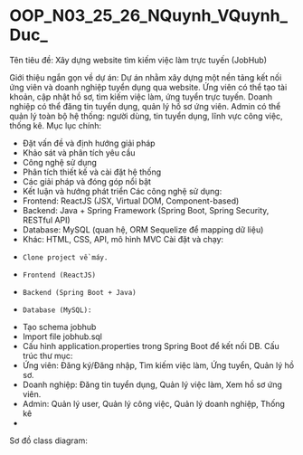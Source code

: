 # OOP_N03_25_26_NQuynh_VQuynh_Duc_
Tên tiêu đề: Xây dựng website tìm kiếm việc làm trực tuyến (JobHub)

Giới thiệu ngắn gọn về dự án: Dự án nhằm xây dựng một nền tảng kết nối ứng viên và doanh nghiệp tuyển dụng qua website.
Ứng viên có thể tạo tài khoản, cập nhật hồ sơ, tìm kiếm việc làm, ứng tuyển trực tuyến.
Doanh nghiệp có thể đăng tin tuyển dụng, quản lý hồ sơ ứng viên.
Admin có thể quản lý toàn bộ hệ thống: người dùng, tin tuyển dụng, lĩnh vực công việc, thống kê.
Mục lục chính: 
-	Đặt vấn đề và định hướng giải pháp
-	Khảo sát và phân tích yêu cầu
-	Công nghệ sử dụng
-	Phân tích thiết kế và cài đặt hệ thống
-	Các giải pháp và đóng góp nổi bật
-	Kết luận và hướng phát triển
Các công nghệ sử dụng:
-	Frontend: ReactJS (JSX, Virtual DOM, Component-based)
-	Backend: Java + Spring Framework (Spring Boot, Spring Security, RESTful API)
-	Database: MySQL (quan hệ, ORM Sequelize để mapping dữ liệu)
-	Khác: HTML, CSS, API, mô hình MVC
Cài đặt và chạy:
-	  Clone project về máy.
-	  Frontend (ReactJS)
-	  Backend (Spring Boot + Java) 
-	  Database (MySQL):
-	Tạo schema jobhub
-	Import file jobhub.sql
-	Cấu hình application.properties trong Spring Boot để kết nối DB.
Cấu trúc thư mục: 
-	Ứng viên: Đăng ký/Đăng nhập, Tìm kiếm việc làm, Ứng tuyển, Quản lý hồ sơ.
-	Doanh nghiệp: Đăng tin tuyển dụng, Quản lý việc làm, Xem hồ sơ ứng viên.
-	Admin: Quản lý user, Quản lý công việc, Quản lý doanh nghiệp, Thống kê
-	
Sơ đồ class diagram:

